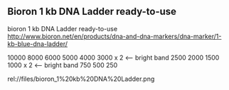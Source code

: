 ﻿## Bioron 1 kb DNA Ladder ready-to-use

bioron 1 kb DNA Ladder ready-to-use
http://www.bioron.net/en/products/dna-and-dna-markers/dna-marker/1-kb-blue-dna-ladder/


10000
8000
6000
5000
4000
3000 x 2 <-- bright band
2500
2000
1500
1000 x 2 <-- bright band
750
500
250


rel://files/bioron_1%20kb%20DNA%20Ladder.png